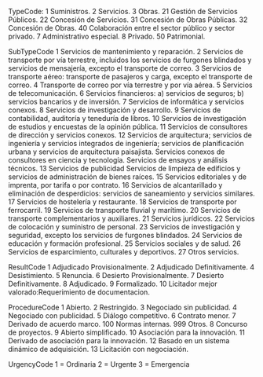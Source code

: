 TypeCode:
1 Suministros.
2 Servicios.
3 Obras.
21 Gestión de Servicios Públicos.
22 Concesión de Servicios.
31 Concesión de Obras Públicas.
32 Concesión de Obras.
40 Colaboración entre el sector público y sector privado.
7 Administrativo especial.
8 Privado.
50 Patrimonial.

SubTypeCode
1 Servicios de mantenimiento y reparación.
2 Servicios de transporte por vía terrestre, incluidos los servicios de furgones blindados y servicios de mensajería, excepto el transporte de correo.
3 Servicios de transporte aéreo: transporte de pasajeros y carga, excepto el transporte de correo.
4 Transporte de correo por vía terrestre y por vía aérea.
5 Servicios de telecomunicación.
6 Servicios financieros: a) servicios de seguros; b) servicios bancarios y de inversión.
7 Servicios de informática y servicios conexos.
8 Servicios de investigación y desarrollo.
9 Servicios de contabilidad, auditoría y teneduría de libros.
10 Servicios de investigación de estudios y encuestas de la opinión pública.
11 Servicios de consultores de dirección y servicios conexos.
12 Servicios de arquitectura; servicios de ingeniería y servicios integrados de ingeniería; servicios de planificación urbana y servicios de arquitectura paisajista. Servicios conexos de consultores en ciencia y tecnología. Servicios de ensayos y análisis técnicos.
13 Servicios de publicidad Servicios de limpieza de edificios y servicios de administración de bienes raíces.
15 Servicios editoriales y de imprenta, por tarifa o por contrato.
16 Servicios de alcantarillado y eliminación de desperdicios: servicios de saneamiento y servicios similares.
17 Servicios de hostelería y restaurante.
18 Servicios de transporte por ferrocarril.
19 Servicios de transporte fluvial y marítimo.
20 Servicios de transporte complementarios y auxiliares.
21 Servicios jurídicos.
22 Servicios de colocación y suministro de personal.
23 Servicios de investigación y seguridad, excepto los servicios de furgones blindados.
24 Servicios de educación y formación profesional.
25 Servicios sociales y de salud.
26 Servicios de esparcimiento, culturales y deportivos.
27 Otros servicios.

ResultCode
1 Adjudicado Provisionalmente.
2 Adjudicado Definitivamente.
4 Desistimiento.
5 Renuncia.
6 Desierto Provisionalmente.
7 Desierto Definitivamente.
8 Adjudicado.
9 Formalizado.
10 Licitador mejor valorado:Requerimiento de documentacion.

ProcedureCode
1 Abierto.
2 Restringido.
3 Negociado sin publicidad.
4 Negociado con publicidad.
5 Diálogo competitivo.
6 Contrato menor.
7 Derivado de acuerdo marco.
100 Normas internas.
999 Otros.
8 Concurso de proyectos.
9 Abierto simplificado.
10 Asociación para la innovación.
11 Derivado de asociación para la innovación.
12 Basado en un sistema dinámico de adquisición.
13 Licitación con negociación.

UrgencyCode
1 = Ordinaria
2 = Urgente
3 = Emergencia
